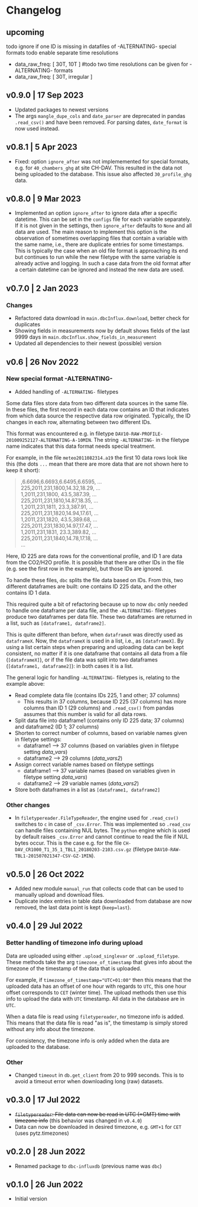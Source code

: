 # Changelog

## upcoming

todo ignore if one ID is missing in datafiles of -ALTERNATING- special formats
todo enable separate time resolutions

- data_raw_freq: [ 30T, 10T ] #todo two time resolutions can be given for -ALTERNATING- formats
- data_raw_freq: [ 30T, irregular ]

## v0.9.0 | 17 Sep 2023

- Updated packages to newest versions
- The args `mangle_dupe_cols` and `date_parser` are deprecated in pandas `.read_csv()` and
  have been removed. For parsing dates, `date_format` is now used instead.

## v0.8.1 | 5 Apr 2023

- Fixed: option `ignore_after` was not implememented for special formats, e.g.
  for `40_chambers_ghg` at site CH-DAV. This resulted in the data not being
  uploaded to the database. This issue also affected `30_profile_ghg` data.

## v0.8.0 | 9 Mar 2023

- Implemented an option `ignore_after` to ignore data after a specific datetime.
  This can be set in the `configs` file for each variable separately. If it is
  not given in the settings, then `ignore_after` defaults to `None` and all
  data are used. The main reason to implement this option is the observation
  of sometimes overlapping files that contain a variable with the same name, i.e.,
  there are duplicate entries for some timestamps. This is typically the case
  when an old file format is approaching its end but continues to run while the
  new filetype with the same variable is already active and logging. In such a
  case data from the old format after a certain datetime can be ignored and
  instead the new data are used.

## v0.7.0 | 2 Jan 2023

### Changes

- Refactored data download in `main.dbcInflux.download`, better check for duplicates
- Showing fields in measurements now by default shows fields of the last 9999 days
  in `main.dbcInflux.show_fields_in_measurement`
- Updated all dependencies to their newest (possible) version

## v0.6 | 26 Nov 2022

### New special format -ALTERNATING-

- Added handling of `-ALTERNATING-` filetypes

Some data files store data from two different data sources in the same file. In these
files, the first record in each data row contains an ID that indicates from which data
source the respective data row originated. Typically, the ID changes in each row,
alternating between two different IDs.

This format was encountered e.g. in filetype `DAV10-RAW-PROFILE-201009252127-ALTERNATING-A-10MIN`.
The string `-ALTERNATING-` in the filetype name indicates that this data format needs
special treatment.

For example, in the file `meteo2011082314.a19` the first 10 data rows look like this (the dots `...`
mean that there are more data that are not shown here to keep it short):
> ,6.6696,6.6693,6.6495,6.6595, ...  
> 225,2011,231,1800,14.32,18.29, ...  
> 1,2011,231,1800, 43.5,387.39, ...  
> 225,2011,231,1810,14.87,18.35, ...  
> 1,2011,231,1811, 23.3,387.91, ...  
> 225,2011,231,1820,14.94,17.61, ...  
> 1,2011,231,1820, 43.5,389.68, ...  
> 225,2011,231,1830,14.97,17.47, ...  
> 1,2011,231,1831, 23.3,389.82, ...  
> 225,2011,231,1840,14.78,17.18, ...  
> ...

Here, ID 225 are data rows for the conventional profile, and ID 1 are data from the CO2/H2O profile.
It is possible that there are other IDs in the file (e.g. see the first row in the example), but
those IDs are ignored.

To handle these files, `dbc` splits the file data based on IDs. From this, two different dataframes
are built: one contains ID 225 data, and the other contains ID 1 data.

This required quite a bit of refactoring because up to now `dbc` only needed to handle one dataframe
per data file, and the `-ALTERNATING-` filetypes produce two dataframes per data file. These two
dataframes are returned in a list, such as `[dataframe1, dataframe2]`.

This is quite different than before, when `dataframeX` was directly used as `dataframeX`. Now,
the `dataframeX` is used in a list, i.e., as `[dataframeX]`. By using a list certain steps when
preparing and uploading data can be kept consistent, no matter if it is one dataframe that
contains all data from a file (`[dataframeX]`), or if the file data was split into two
dataframes (`[dataframe1, dataframe2]`): in both cases it is a list.

The general logic for handling `-ALTERNATING-` filetypes is, relating to the example above:

- Read complete data file (contains IDs 225, 1 and other; 37 columns)
    - This results in 37 columns, because ID 225 (37 columns) has more columns than ID 1 (29 columns)
      and `.read_csv()` from pandas assumes that this number is valid for all data rows.
- Split data file into dataframe1 (contains only ID 225 data; 37 columns) and dataframe2 (ID 1; 37 columns)
- Shorten to correct number of columns, based on variable names given in filetype settings:
    - dataframe1 --> 37 columns (based on variables given in filetype setting *data_vars*)
    - dataframe2 --> 29 columns (*data_vars2*)
- Assign correct variable names based on filetype settings
    - dataframe1 --> 37 variable names (based on variables given in filetype setting *data_vars*)
    - dataframe2 --> 29 variable names (*data_vars2*)
- Store both dataframes in a list as `[dataframe1, dataframe2]`

### Other changes

- In `filetypereader.FileTypeReader`, the engine used for `.read_csv()` switches to `c`
  in case of `_csv.Error`. This was implemented so `.read_csv` can handle files containing
  NUL bytes. The `python` engine which is used by default raises `_csv.Error` and cannot
  continue to read the file if NUL bytes occur. This is the case e.g. for the file
  `CH-DAV_CR1000_T1_35_1_TBL1_20180203-2103.csv.gz` (filetype `DAV10-RAW-TBL1-201507021347-CSV-GZ-1MIN`).

## v0.5.0 | 26 Oct 2022

- Added new module `manual_run` that collects code that can be used to manually upload
  and download files.
- Duplicate index entries in table data downloaded from database are now removed, the last
  data point is kept (`keep=last`).

## v0.4.0 | 29 Jul 2022

### Better handling of timezone info during upload

Data are uploaded using either `.upload_singlevar` or `.upload_filetype`. These
methods take the arg `timezone_of_timestamp` that gives info about the timezone
of the timestamp of the data that is uploaded.

For example, if `timezone_of_timestamp="UTC+01:00"` then this means that the
uploaded data has an offset of one hour with regards to `UTC`, this one hour offset
corresponds to `CET` (winter time). The upload methods then use this info to upload
the data with `UTC` timestamp. All data in the database are in `UTC`.

When a data file is read using `filetypereader`, no timezone info is added. This
means that the data file is read "as is", the timestamp is simply stored without any
info about the timezone.

For consistency, the timezone info is only added when the data are uploaded to
the database.

### Other

- Changed `timeout` in `db.get_client` from 20 to 999 seconds. This is to avoid a
  timeout error when downloading long (raw) datasets.

## v0.3.0 | 17 Jul 2022

- ~~`filetypereader`: File data can now be read in UTC (=GMT) time with timezone info~~
  (this behavior was changed in `v0.4.0`)
- Data can now be downloaded in desired timezone, e.g. `GMT+1` for `CET` (uses pytz.timezones)

## v0.2.0 | 28 Jun 2022

- Renamed package to `dbc-influxdb` (previous name was `dbc`)

## v0.1.0 | 26 Jun 2022

- Initial version
